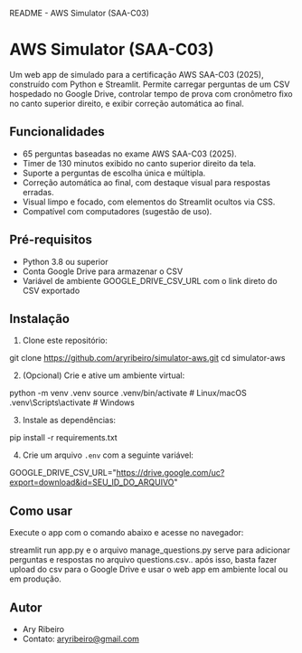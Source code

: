 README - AWS Simulator (SAA-C03)

# AWS Simulator (SAA-C03)

Um web app de simulado para a certificação AWS SAA-C03 (2025), construído com Python e Streamlit.
Permite carregar perguntas de um CSV hospedado no Google Drive, controlar tempo de prova com cronômetro fixo no canto superior direito, e exibir correção automática ao final.

## Funcionalidades

- 65 perguntas baseadas no exame AWS SAA-C03 (2025).
- Timer de 130 minutos exibido no canto superior direito da tela.
- Suporte a perguntas de escolha única e múltipla.
- Correção automática ao final, com destaque visual para respostas erradas.
- Visual limpo e focado, com elementos do Streamlit ocultos via CSS.
- Compatível com computadores (sugestão de uso).

## Pré-requisitos

- Python 3.8 ou superior
- Conta Google Drive para armazenar o CSV
- Variável de ambiente GOOGLE_DRIVE_CSV_URL com o link direto do CSV exportado

## Instalação

1. Clone este repositório:

git clone https://github.com/aryribeiro/simulator-aws.git
cd simulator-aws

2. (Opcional) Crie e ative um ambiente virtual:

python -m venv .venv
source .venv/bin/activate      # Linux/macOS
.venv\Scripts\activate       # Windows

3. Instale as dependências:

pip install -r requirements.txt

4. Crie um arquivo `.env` com a seguinte variável:

GOOGLE_DRIVE_CSV_URL="https://drive.google.com/uc?export=download&id=SEU_ID_DO_ARQUIVO"

## Como usar

Execute o app com o comando abaixo e acesse no navegador:

streamlit run app.py
e o arquivo manage_questions.py serve para adicionar perguntas e respostas no arquivo questions.csv.. após isso, basta fazer upload do csv para o Google Drive e usar o web app em ambiente local ou em produção.

## Autor

- Ary Ribeiro
- Contato: aryribeiro@gmail.com